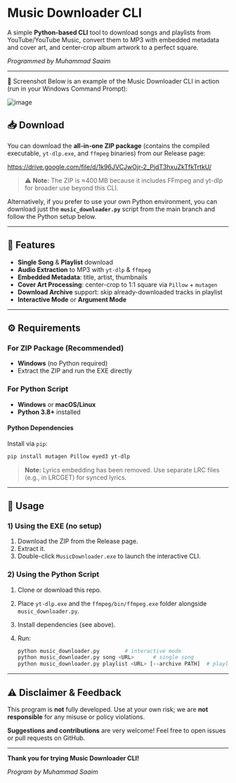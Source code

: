 # Music Downloader CLI

A simple **Python-based CLI** tool to download songs and playlists from YouTube/YouTube Music, convert them to MP3 with embedded metadata and cover art, and center-crop album artwork to a perfect square.

*Programmed by Muhammad Saaim*

---
📸 Screenshot
Below is an example of the Music Downloader CLI in action (run in your Windows Command Prompt):

![image](https://github.com/user-attachments/assets/f67f9b76-9d27-48a9-8c3e-49b89ce4215a)


## 📥 Download

You can download the **all-in-one ZIP package** (contains the compiled executable, `yt-dlp.exe`, and `ffmpeg` binaries) from our Release page:

https://drive.google.com/file/d/1k96JVCJwOjr-2_PjdT3hxuZkTfkTrtkU/

> ⚠️ **Note:** The ZIP is ≈400 MB because it includes FFmpeg and yt-dlp for broader use beyond this CLI.

Alternatively, if you prefer to use your own Python environment, you can download just the **`music_downloader.py`** script from the main branch and follow the Python setup below.

---

## 🔧 Features

* **Single Song** & **Playlist** download
* **Audio Extraction** to MP3 with `yt-dlp` & `ffmpeg`
* **Embedded Metadata**: title, artist, thumbnails
* **Cover Art Processing**: center-crop to 1:1 square via `Pillow` + `mutagen`
* **Download Archive** support: skip already-downloaded tracks in playlist
* **Interactive Mode** or **Argument Mode**

---

## ⚙️ Requirements

### For ZIP Package (Recommended)

* **Windows** (no Python required)
* Extract the ZIP and run the EXE directly

### For Python Script

* **Windows** or **macOS/Linux**
* **Python 3.8+** installed

#### Python Dependencies

Install via `pip`:

```bash
pip install mutagen Pillow eyed3 yt-dlp
```

> **Note:** Lyrics embedding has been removed. Use separate LRC files (e.g., in LRCGET) for synced lyrics.

---

## 🚀 Usage

### 1) Using the EXE (no setup)

1. Download the ZIP from the Release page.
2. Extract it.
3. Double-click `MusicDownloader.exe` to launch the interactive CLI.

### 2) Using the Python Script

1. Clone or download this repo.
2. Place `yt-dlp.exe` and the `ffmpeg/bin/ffmpeg.exe` folder alongside `music_downloader.py`.
3. Install dependencies (see above).
4. Run:

   ```bash
   python music_downloader.py        # interactive mode
   python music_downloader.py song <URL>      # single song
   python music_downloader.py playlist <URL> [--archive PATH]  # playlist
   ```

---

## ⚠️ Disclaimer & Feedback

This program is **not** fully developed. Use at your own risk; we are **not responsible** for any misuse or policy violations.

**Suggestions and contributions** are very welcome! Feel free to open issues or pull requests on GitHub.

---

**Thank you for trying Music Downloader CLI!**

*Program by Muhammad Saaim*

